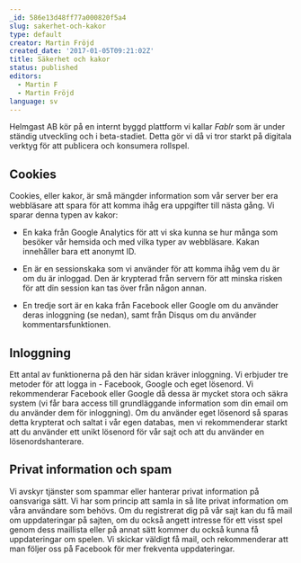 ```yaml
---
_id: 586e13d48ff77a000820f5a4
slug: sakerhet-och-kakor
type: default
creator: Martin Fröjd
created_date: '2017-01-05T09:21:02Z'
title: Säkerhet och kakor
status: published
editors:
  - Martin F
  - Martin Fröjd
language: sv
---
```

Helmgast AB kör på en internt byggd plattform vi kallar *Fablr* som är under ständig utveckling och i beta-stadiet. Detta gör vi då vi tror starkt på digitala verktyg för att publicera och konsumera rollspel.

## Cookies

Cookies, eller kakor, är små mängder information som vår server ber era webbläsare att spara för att komma ihåg era uppgifter till nästa gång. Vi sparar denna typen av kakor:

* En kaka från Google Analytics för att vi ska kunna se hur många som besöker vår hemsida och med vilka typer av webbläsare. Kakan innehåller bara ett anonymt ID.

* En är en sessionskaka som vi använder för att komma ihåg vem du är om du är inloggad. Den är krypterad från servern för att minska risken för att din session kan tas över från någon annan.

* En tredje sort är en kaka från Facebook eller Google om du använder deras inloggning (se nedan), samt från Disqus om du använder kommentarsfunktionen.

## Inloggning

Ett antal av funktionerna på den här sidan kräver inloggning. Vi erbjuder tre metoder för att logga in - Facebook, Google och eget lösenord. Vi rekommenderar Facebook eller Google då dessa är mycket stora och säkra system (vi får bara access till grundläggande information som din email om du använder dem för inloggning). Om du använder eget lösenord så sparas detta krypterat och saltat i vår egen databas, men vi rekommenderar starkt att du använder ett unikt lösenord för vår sajt och att du använder en lösenordshanterare.

## Privat information och spam

Vi avskyr tjänster som spammar eller hanterar privat information på oansvariga sätt. Vi har som princip att samla in så lite privat information om våra användare som behövs. Om du registrerat dig på vår sajt kan du få mail om uppdateringar på sajten, om du också angett intresse för ett visst spel genom dess maillista eller på annat sätt kommer du också kunna få uppdateringar om spelen. Vi skickar väldigt få mail, och rekommenderar att man följer oss på Facebook för mer frekventa uppdateringar.
